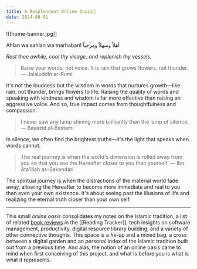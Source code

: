 ```yaml
---
title: A Resplendent Online Oasis🌴
date: 2024-08-01
---
```

![[home-banner.jpg]]

Ahlan wa sahlan wa marhaban! أهلاً وسهلاً ومرحباً 

*Rest thee awhile, cool thy visage, and replenish thy vessels.*

> Raise your words, not voice. It is rain that grows flowers, not thunder. — Jalaluddin ar-Rumi

It's not the loudness but the wisdom in words that nurtures growth—like rain, not thunder, brings flowers to life. Raising the quality of words and speaking with kindness and wisdom is far more effective than raising an aggressive voice. And so, true impact comes from thoughtfulness and compassion.

> I never saw any lamp shining more brilliantly than the lamp of silence. — Bayazid al-Bastami

In silence, we often find the brightest truths—it's the light that speaks when words cannot.

> The real journey is when the world's dimension is rolled away from you so that you see the Hereafter closer to you than yourself. — Ibn Ata'illah as-Sakandari

The spiritual journey is when the distractions of the material world fade away, allowing the Hereafter to become more immediate and real to you than even your own existence. It's about seeing past the illusions of life and realizing the eternal truth closer than your own self.

---
This small *online oasis* consolidates my notes on the Islamic tradition, a list of related [book reviews](https://ismailkhan.xyz/tags/book-review) in the [[Reading Tracker]], tech insights on software management, productivity, digital resource library building, and a variety of other connective thoughts. This space is a fix-up and a mixed bag, a cross between a digital garden and an personal index of the Islamic tradition built out from a previous time. And alas, the notion of an online oasis came to mind when first conceiving of this project, and what is before you is what is what it represents.